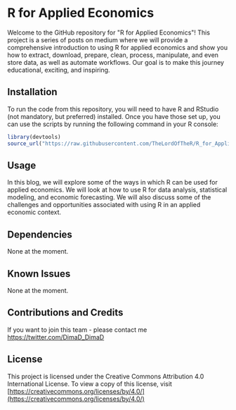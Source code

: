 # R for Applied Economics
Welcome to the GitHub repository for "R for Applied Economics"! This project is a series of posts on medium where we will provide a comprehensive introduction to using R for applied economics and show you how to extract, download, prepare, clean, process, manipulate, and even store data, as well as automate workflows. Our goal is to make this journey educational, exciting, and inspiring.

## Installation
To run the code from this repository, you will need to have R and RStudio (not mandatory, but preferred) installed. 
Once you have those set up, you can use the scripts by running the following command in your R console:

```R
library(devtools) 
source_url("https://raw.githubusercontent.com/TheLordOfTheR/R_for_Applied_Economics/main/Part1.R")
```

## Usage
In this blog, we will explore some of the ways in which R can be used for applied economics. 
We will look at how to use R for data analysis, statistical modeling, and economic forecasting. We will also discuss some of the challenges and opportunities associated with using R in an applied economic context.

## Dependencies
None at the moment.

## Known Issues
None at the moment.

## Contributions and Credits
If you want to join this team - please contact me https://twitter.com/DimaD_DimaD

## License

This project is licensed under the Creative Commons Attribution 4.0 International License. 
To view a copy of this license, visit [https://creativecommons.org/licenses/by/4.0/](https://creativecommons.org/licenses/by/4.0/)


